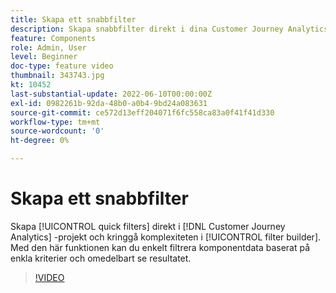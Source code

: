```yaml
---
title: Skapa ett snabbfilter
description: Skapa snabbfilter direkt i dina Customer Journey Analytics-projekt och kringgå komplexiteten i hela filterverktyget. Med den här funktionen kan du enkelt filtrera komponentdata baserat på enkla kriterier och omedelbart se resultatet.
feature: Components
role: Admin, User
level: Beginner
doc-type: feature video
thumbnail: 343743.jpg
kt: 10452
last-substantial-update: 2022-06-10T00:00:00Z
exl-id: 0982261b-92da-48b0-a0b4-9bd24a083631
source-git-commit: ce572d13eff204071f6fc558ca83a0f41f41d330
workflow-type: tm+mt
source-wordcount: '0'
ht-degree: 0%

---
```


# Skapa ett snabbfilter

Skapa [!UICONTROL quick filters] direkt i [!DNL Customer Journey Analytics] -projekt och kringgå komplexiteten i [!UICONTROL filter builder]. Med den här funktionen kan du enkelt filtrera komponentdata baserat på enkla kriterier och omedelbart se resultatet.

>[!VIDEO](https://video.tv.adobe.com/v/343743/?quality=12&learn=on)
